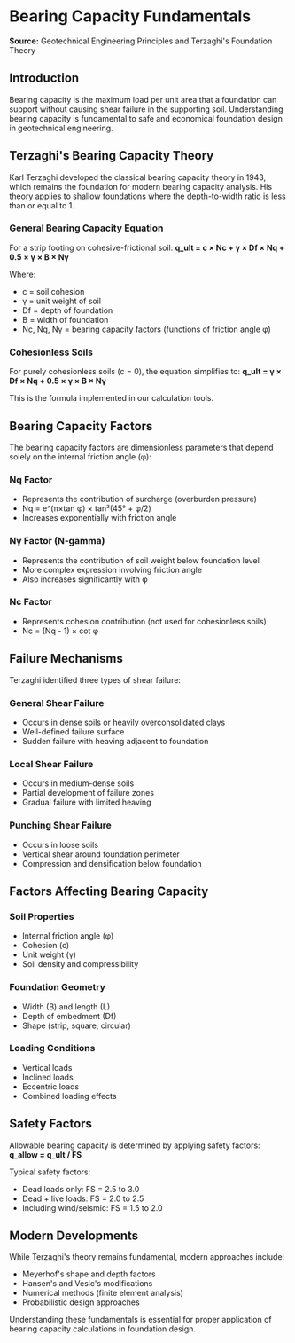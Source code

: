 # Bearing Capacity Fundamentals

**Source:** Geotechnical Engineering Principles and Terzaghi's Foundation Theory

## Introduction

Bearing capacity is the maximum load per unit area that a foundation can support without causing shear failure in the supporting soil. Understanding bearing capacity is fundamental to safe and economical foundation design in geotechnical engineering.

## Terzaghi's Bearing Capacity Theory

Karl Terzaghi developed the classical bearing capacity theory in 1943, which remains the foundation for modern bearing capacity analysis. His theory applies to shallow foundations where the depth-to-width ratio is less than or equal to 1.

### General Bearing Capacity Equation

For a strip footing on cohesive-frictional soil:
**q_ult = c × Nc + γ × Df × Nq + 0.5 × γ × B × Nγ**

Where:
- c = soil cohesion
- γ = unit weight of soil
- Df = depth of foundation
- B = width of foundation
- Nc, Nq, Nγ = bearing capacity factors (functions of friction angle φ)

### Cohesionless Soils

For purely cohesionless soils (c = 0), the equation simplifies to:
**q_ult = γ × Df × Nq + 0.5 × γ × B × Nγ**

This is the formula implemented in our calculation tools.

## Bearing Capacity Factors

The bearing capacity factors are dimensionless parameters that depend solely on the internal friction angle (φ):

### Nq Factor
- Represents the contribution of surcharge (overburden pressure)
- Nq = e^(π×tan φ) × tan²(45° + φ/2)
- Increases exponentially with friction angle

### Nγ Factor (N-gamma)
- Represents the contribution of soil weight below foundation level
- More complex expression involving friction angle
- Also increases significantly with φ

### Nc Factor
- Represents cohesion contribution (not used for cohesionless soils)
- Nc = (Nq - 1) × cot φ

## Failure Mechanisms

Terzaghi identified three types of shear failure:

### General Shear Failure
- Occurs in dense soils or heavily overconsolidated clays
- Well-defined failure surface
- Sudden failure with heaving adjacent to foundation

### Local Shear Failure
- Occurs in medium-dense soils
- Partial development of failure zones
- Gradual failure with limited heaving

### Punching Shear Failure
- Occurs in loose soils
- Vertical shear around foundation perimeter
- Compression and densification below foundation

## Factors Affecting Bearing Capacity

### Soil Properties
- Internal friction angle (φ)
- Cohesion (c)
- Unit weight (γ)
- Soil density and compressibility

### Foundation Geometry
- Width (B) and length (L)
- Depth of embedment (Df)
- Shape (strip, square, circular)

### Loading Conditions
- Vertical loads
- Inclined loads
- Eccentric loads
- Combined loading effects

## Safety Factors

Allowable bearing capacity is determined by applying safety factors:
**q_allow = q_ult / FS**

Typical safety factors:
- Dead loads only: FS = 2.5 to 3.0
- Dead + live loads: FS = 2.0 to 2.5
- Including wind/seismic: FS = 1.5 to 2.0

## Modern Developments

While Terzaghi's theory remains fundamental, modern approaches include:
- Meyerhof's shape and depth factors
- Hansen's and Vesic's modifications
- Numerical methods (finite element analysis)
- Probabilistic design approaches

Understanding these fundamentals is essential for proper application of bearing capacity calculations in foundation design.
